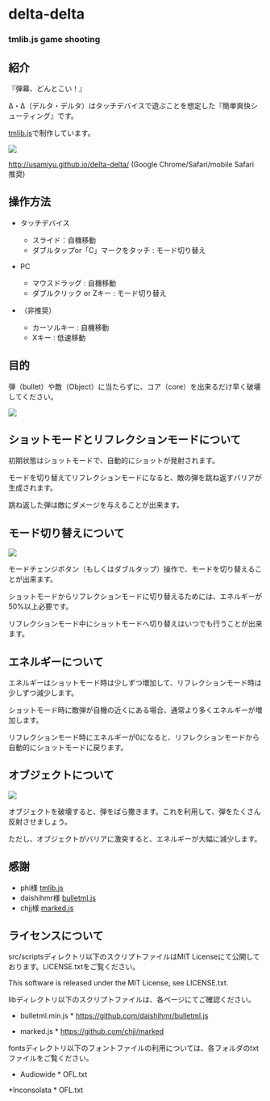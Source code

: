 # delta-delta
### tmlib.js game shooting


## 紹介

『弾幕、どんとこい！』

Δ・Δ（デルタ・デルタ）はタッチデバイスで遊ぶことを想定した『簡単爽快シューティング』です。

[tmlib.js](https://github.com/phi-jp/tmlib.js)で制作しています。

<img src="./src/images/screenshot1.png" />

http://usamiyu.github.io/delta-delta/ (Google Chrome/Safari/mobile Safari 推奨)


## 操作方法

  * タッチデバイス
  
    * スライド：自機移動
    * ダブルタップor「C」マークをタッチ : モード切り替え

  * PC
  
    * マウスドラッグ : 自機移動
    * ダブルクリック or Zキー : モード切り替え

  * （非推奨） 
    * カーソルキー : 自機移動
    * Xキー : 低速移動


## 目的

   弾（bullet）や敵（Object）に当たらずに、コア（core）を出来るだけ早く破壊してください。
   
   
<img src="./src/images/screenshot2.png" />



## ショットモードとリフレクションモードについて

   初期状態はショットモードで、自動的にショットが発射されます。
   
   モードを切り替えてリフレクションモードになると、敵の弾を跳ね返すバリアが生成されます。
   
   跳ね返した弾は敵にダメージを与えることが出来ます。


## モード切り替えについて

   
<img src="./src/images/screenshot3.png" />


   モードチェンジボタン（もしくはダブルタップ）操作で、モードを切り替えることが出来ます。
   
   ショットモードからリフレクションモードに切り替えるためには、エネルギーが50%以上必要です。
   
   リフレクションモード中にショットモードへ切り替えはいつでも行うことが出来ます。


## エネルギーについて


   エネルギーはショットモード時は少しずつ増加して、リフレクションモード時は少しずつ減少します。
   
   ショットモード時に敵弾が自機の近くにある場合、通常より多くエネルギーが増加します。
   
   リフレクションモード時にエネルギーが0になると、リフレクションモードから自動的にショットモードに戻ります。


## オブジェクトについて


<img src="./src/images/screenshot4.png" />


   オブジェクトを破壊すると、弾をばら撒きます。これを利用して、弾をたくさん反射させましょう。
   
   ただし、オブジェクトがバリアに激突すると、エネルギーが大幅に減少します。


## 感謝

   * phi様          [tmlib.js](https://github.com/phi-jp/tmlib.js)
   * daishihmr様    [bulletml.js](https://github.com/daishihmr/bulletml.js)
   * chjj様         [marked.js](https://github.com/chjj/marked)


## ライセンスについて

src/scriptsディレクトリ以下のスクリプトファイルはMIT Licenseにて公開しております。LICENSE.txtをご覧ください。

This software is released under the MIT License, see LICENSE.txt.


libディレクトリ以下のスクリプトファイルは、各ページにてご確認ください。

   * bulletml.min.js
    * https://github.com/daishihmr/bulletml.js

   * marked.js
    * https://github.com/chjj/marked


fontsディレクトリ以下のフォントファイルの利用については、各フォルダのtxtファイルをご覧ください。

   * Audiowide
    * OFL.txt

   *Inconsolata
    * OFL.txt

